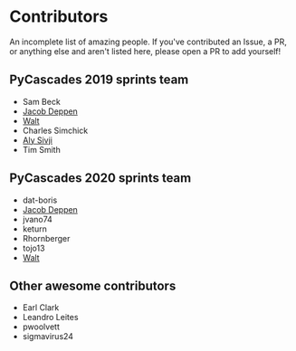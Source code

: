 # Contributors

An incomplete list of amazing people. If you've contributed an Issue, a PR, or anything else and aren't listed here, please open a PR to add yourself!

## PyCascades 2019 sprints team

- Sam Beck
- [Jacob Deppen](https://github.com/deppen8)
- [Walt](https://github.com/wadells)
- Charles Simchick
- [Aly Sivji](https://twitter.com/CaiusSivjus)
- Tim Smith

## PyCascades 2020 sprints team

- dat-boris
- [Jacob Deppen](https://github.com/deppen8)
- jvano74
- keturn
- Rhornberger
- tojo13
- [Walt](https://github.com/wadells)

## Other awesome contributors

- Earl Clark
- Leandro Leites
- pwoolvett
- sigmavirus24
